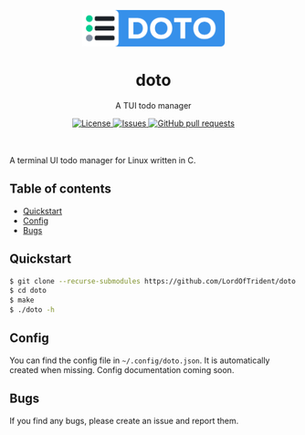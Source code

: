 <p align="center"><img width="250px" src="res/logo.png"></p>
<h1 align="center">doto</h1>
<p align="center">A TUI todo manager</p>

<p align="center">
	<a href="./LICENSE">
		<img alt="License" src="https://img.shields.io/badge/license-GPL v3-26c374?style=for-the-badge">
	</a>
	<a href="https://github.com/LordOfTrident/doto/issues">
		<img alt="Issues" src="https://img.shields.io/github/issues/LordOfTrident/doto?style=for-the-badge&color=4f79e4">
	</a>
	<a href="https://github.com/LordOfTrident/doto/pulls">
		<img alt="GitHub pull requests" src="https://img.shields.io/github/issues-pr/LordOfTrident/doto?style=for-the-badge&color=4f79e4">
	</a>
	<br><br><br>
</p>

A terminal UI todo manager for Linux written in C.

## Table of contents
* [Quickstart](#quickstart)
* [Config](#config)
* [Bugs](#bugs)

## Quickstart
```sh
$ git clone --recurse-submodules https://github.com/LordOfTrident/doto
$ cd doto
$ make
$ ./doto -h
```

## Config
You can find the config file in `~/.config/doto.json`. It is automatically created when missing.
Config documentation coming soon.

## Bugs
If you find any bugs, please create an issue and report them.
